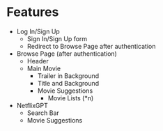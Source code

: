 # Features
<!-- -Log In/Sign Up
    -Sign In/Sign Up form
    -redirect to Browse Page
-Browse Page(after authentication)
    -Header
    -Main Movie
        -Trailer in Background
        -Title and Background
        -MovieSuggestions
             -MovieLists*n
-NetflixGPT
    -Search Bar
    -Movie Suggestions -->
- Log In/Sign Up
     - Sign In/Sign Up form
     - Redirect to Browse Page after authentication
- Browse Page (after authentication)
     - Header
     - Main Movie
          - Trailer in Background
          - Title and Background
          - Movie Suggestions
               - Movie Lists (*n)
- NetflixGPT
    - Search Bar
    - Movie Suggestions
